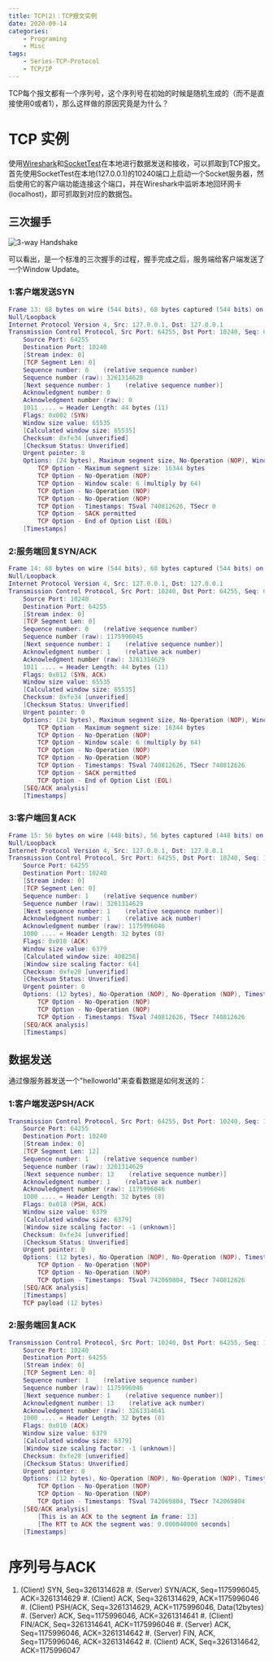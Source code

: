 ```yaml
---
title: TCP(2)：TCP报文实例
date: 2020-09-14
categories:  
    - Programing
    - Misc
tags:
    - Series-TCP-Protocol
    - TCP/IP
---
```


TCP每个报文都有一个序列号，这个序列号在初始的时候是随机生成的（而不是直接使用0或者1），那么这样做的原因究竟是为什么？

<!-- more -->

# TCP 实例
使用[Wireshark](https://www.wireshark.org/)和[SocketTest](https://sourceforge.net/projects/sockettest/)在本地进行数据发送和接收，可以抓取到TCP报文。首先使用SocketTest在本地(127.0.0.1)的10240端口上启动一个Socket服务器，然后使用它的客户端功能连接这个端口，并在Wireshark中监听本地回环网卡(localhost)，即可抓取到对应的数据包。

## 三次握手

![3-way Handshake](/images/Wireshark-lo-1.png)

可以看出，是一个标准的三次握手的过程，握手完成之后，服务端给客户端发送了一个Window Update。

### 1:客户端发送SYN

```lua
Frame 13: 68 bytes on wire (544 bits), 68 bytes captured (544 bits) on interface lo0, id 0
Null/Loopback
Internet Protocol Version 4, Src: 127.0.0.1, Dst: 127.0.0.1
Transmission Control Protocol, Src Port: 64255, Dst Port: 10240, Seq: 0, Len: 0
    Source Port: 64255
    Destination Port: 10240
    [Stream index: 0]
    [TCP Segment Len: 0]
    Sequence number: 0    (relative sequence number)
    Sequence number (raw): 3261314628
    [Next sequence number: 1    (relative sequence number)]
    Acknowledgment number: 0
    Acknowledgment number (raw): 0
    1011 .... = Header Length: 44 bytes (11)
    Flags: 0x002 (SYN)
    Window size value: 65535
    [Calculated window size: 65535]
    Checksum: 0xfe34 [unverified]
    [Checksum Status: Unverified]
    Urgent pointer: 0
    Options: (24 bytes), Maximum segment size, No-Operation (NOP), Window scale, No-Operation (NOP), No-Operation (NOP), Timestamps, SACK permitted, End of Option List (EOL)
        TCP Option - Maximum segment size: 16344 bytes
        TCP Option - No-Operation (NOP)
        TCP Option - Window scale: 6 (multiply by 64)
        TCP Option - No-Operation (NOP)
        TCP Option - No-Operation (NOP)
        TCP Option - Timestamps: TSval 740812626, TSecr 0
        TCP Option - SACK permitted
        TCP Option - End of Option List (EOL)
    [Timestamps]
```

### 2:服务端回复SYN/ACK

```lua
Frame 14: 68 bytes on wire (544 bits), 68 bytes captured (544 bits) on interface lo0, id 0
Null/Loopback
Internet Protocol Version 4, Src: 127.0.0.1, Dst: 127.0.0.1
Transmission Control Protocol, Src Port: 10240, Dst Port: 64255, Seq: 0, Ack: 1, Len: 0
    Source Port: 10240
    Destination Port: 64255
    [Stream index: 0]
    [TCP Segment Len: 0]
    Sequence number: 0    (relative sequence number)
    Sequence number (raw): 1175996045
    [Next sequence number: 1    (relative sequence number)]
    Acknowledgment number: 1    (relative ack number)
    Acknowledgment number (raw): 3261314629
    1011 .... = Header Length: 44 bytes (11)
    Flags: 0x012 (SYN, ACK)
    Window size value: 65535
    [Calculated window size: 65535]
    Checksum: 0xfe34 [unverified]
    [Checksum Status: Unverified]
    Urgent pointer: 0
    Options: (24 bytes), Maximum segment size, No-Operation (NOP), Window scale, No-Operation (NOP), No-Operation (NOP), Timestamps, SACK permitted, End of Option List (EOL)
        TCP Option - Maximum segment size: 16344 bytes
        TCP Option - No-Operation (NOP)
        TCP Option - Window scale: 6 (multiply by 64)
        TCP Option - No-Operation (NOP)
        TCP Option - No-Operation (NOP)
        TCP Option - Timestamps: TSval 740812626, TSecr 740812626
        TCP Option - SACK permitted
        TCP Option - End of Option List (EOL)
    [SEQ/ACK analysis]
    [Timestamps]

```

### 3:客户端回复ACK

```lua
Frame 15: 56 bytes on wire (448 bits), 56 bytes captured (448 bits) on interface lo0, id 0
Null/Loopback
Internet Protocol Version 4, Src: 127.0.0.1, Dst: 127.0.0.1
Transmission Control Protocol, Src Port: 64255, Dst Port: 10240, Seq: 1, Ack: 1, Len: 0
    Source Port: 64255
    Destination Port: 10240
    [Stream index: 0]
    [TCP Segment Len: 0]
    Sequence number: 1    (relative sequence number)
    Sequence number (raw): 3261314629
    [Next sequence number: 1    (relative sequence number)]
    Acknowledgment number: 1    (relative ack number)
    Acknowledgment number (raw): 1175996046
    1000 .... = Header Length: 32 bytes (8)
    Flags: 0x010 (ACK)
    Window size value: 6379
    [Calculated window size: 408256]
    [Window size scaling factor: 64]
    Checksum: 0xfe28 [unverified]
    [Checksum Status: Unverified]
    Urgent pointer: 0
    Options: (12 bytes), No-Operation (NOP), No-Operation (NOP), Timestamps
        TCP Option - No-Operation (NOP)
        TCP Option - No-Operation (NOP)
        TCP Option - Timestamps: TSval 740812626, TSecr 740812626
    [SEQ/ACK analysis]
    [Timestamps]

```

## 数据发送
通过像服务器发送一个"helloworld"来查看数据是如何发送的：

### 1:客户端发送PSH/ACK
```lua
Transmission Control Protocol, Src Port: 64255, Dst Port: 10240, Seq: 1, Ack: 1, Len: 12
    Source Port: 64255
    Destination Port: 10240
    [Stream index: 0]
    [TCP Segment Len: 12]
    Sequence number: 1    (relative sequence number)
    Sequence number (raw): 3261314629
    [Next sequence number: 13    (relative sequence number)]
    Acknowledgment number: 1    (relative ack number)
    Acknowledgment number (raw): 1175996046
    1000 .... = Header Length: 32 bytes (8)
    Flags: 0x018 (PSH, ACK)
    Window size value: 6379
    [Calculated window size: 6379]
    [Window size scaling factor: -1 (unknown)]
    Checksum: 0xfe34 [unverified]
    [Checksum Status: Unverified]
    Urgent pointer: 0
    Options: (12 bytes), No-Operation (NOP), No-Operation (NOP), Timestamps
        TCP Option - No-Operation (NOP)
        TCP Option - No-Operation (NOP)
        TCP Option - Timestamps: TSval 742069804, TSecr 740812626
    [SEQ/ACK analysis]
    [Timestamps]
    TCP payload (12 bytes)
```

### 2:服务端回复ACK
```lua
Transmission Control Protocol, Src Port: 10240, Dst Port: 64255, Seq: 1, Ack: 13, Len: 0
    Source Port: 10240
    Destination Port: 64255
    [Stream index: 0]
    [TCP Segment Len: 0]
    Sequence number: 1    (relative sequence number)
    Sequence number (raw): 1175996046
    [Next sequence number: 1    (relative sequence number)]
    Acknowledgment number: 13    (relative ack number)
    Acknowledgment number (raw): 3261314641
    1000 .... = Header Length: 32 bytes (8)
    Flags: 0x010 (ACK)
    Window size value: 6379
    [Calculated window size: 6379]
    [Window size scaling factor: -1 (unknown)]
    Checksum: 0xfe28 [unverified]
    [Checksum Status: Unverified]
    Urgent pointer: 0
    Options: (12 bytes), No-Operation (NOP), No-Operation (NOP), Timestamps
        TCP Option - No-Operation (NOP)
        TCP Option - No-Operation (NOP)
        TCP Option - Timestamps: TSval 742069804, TSecr 742069804
    [SEQ/ACK analysis]
        [This is an ACK to the segment in frame: 13]
        [The RTT to ACK the segment was: 0.000040000 seconds]
    [Timestamps]

```

# 序列号与ACK

1. (Client) SYN, Seq=3261314628
#. (Server) SYN/ACK, Seq=1175996045, ACK=3261314629
#. (Client) ACK, Seq=3261314629, ACK=1175996046
#. (Client) PSH/ACK, Seq=3261314629, ACK=1175996046, Data(12bytes)
#. (Server) ACK, Seq=1175996046, ACK=3261314641
#. (Client) FIN/ACK, Seq=3261314641, ACK=1175996046
#. (Server) ACK, Seq=1175996046, ACK=3261314642
#. (Server) FIN, ACK, Seq=1175996046, ACK=3261314642
#. (Client) ACK, Seq=3261314642, ACK=1175996047


